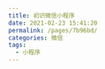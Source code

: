 ```yaml
---
title: 初识微信小程序
date: 2021-02-23 15:41:20
permalink: /pages/7b96bd/
categories: 微信
tags:
  - 小程序
---
```

